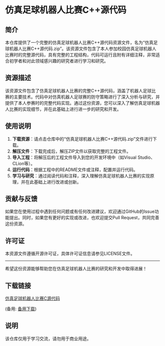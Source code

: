 # 仿真足球机器人比赛C++源代码

## 简介

本仓库提供了一个完整的仿真足球机器人比赛C++源代码资源文件，名为“仿真足球机器人比赛C++源代码.zip”。该资源文件包含了本人参加校园仿真足球机器人比赛时的完整源代码，具有完整的工程结构，代码可运行且附有详细注释，非常适合初学者和对此领域感兴趣的研究者进行学习和研究。

## 资源描述

该资源文件包含了仿真足球机器人比赛的完整C++源代码，涵盖了机器人足球比赛的主要技术。代码中对仿真机器人足球赛的防守策略进行了深入分析与研究，并提供了本人参赛时的完整代码实现。通过这份资源，您可以深入了解仿真足球机器人比赛的实现细节，并在此基础上进行进一步的研究和开发。

## 使用说明

1. **下载资源**：请点击仓库中的“仿真足球机器人比赛C++源代码.zip”文件进行下载。
2. **解压文件**：下载完成后，解压ZIP文件以获取完整的工程文件。
3. **导入工程**：将解压后的工程文件导入到您的开发环境中（如Visual Studio、CLion等）。
4. **运行代码**：根据工程中的README文件或注释，配置并运行代码。
5. **学习与研究**：通过阅读代码和注释，深入理解仿真足球机器人比赛的实现原理，并在此基础上进行改进或创新。

## 贡献与反馈

如果您在使用过程中遇到任何问题或有任何改进建议，欢迎通过GitHub的Issue功能提出。同时，如果您有更好的实现或改进，也欢迎提交Pull Request，共同完善这份资源。

## 许可证

本资源文件遵循开源许可证，具体许可证信息请参见LICENSE文件。

---

希望这份资源能够帮助您在仿真足球机器人比赛的研究和开发中取得进展！

## 下载链接
[仿真足球机器人比赛C源代码](https://pan.quark.cn/s/8ddd99880c94) 

(备用: [备用下载](https://pan.baidu.com/s/1x7-m0dwoEvDA7casSREUjg?pwd=1234))

## 说明

该仓库仅用于学习交流，请勿用于商业用途。
